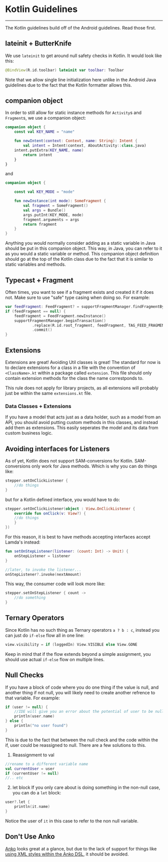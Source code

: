 # Kotlin Guidelines
---------------------------

The Kotlin guidelines build off of the Android guidelines. Read those first.

## lateinit + ButterKnife
We use `lateinit` to get around null safety checks in Kotlin. It would look like this:

```kotlin
@BindView(R.id.toolbar) lateinit var toolbar: Toolbar
```
Note that we allow single line initialization here unlike in the Android Java guidelines due to the fact that the Kotlin formatter allows this.

## companion object
In order to still allow for static instance methods for `Activity`s and `Fragment`s, we use a companion object:

```kotlin
companion object {
    const val KEY_NAME = "name"

    fun newIntent(context: Context, name: String): Intent {
        val intent = Intent(context, AboutActivity::class.java)
	intent.putExtra(KEY_NAME, name)
        return intent
    }
}
```
and
```kotlin
companion object {

	const val KEY_MODE = "mode"

	fun newInstance(int mode): SomeFragment {
		val fragment = SomeFragment()
		val args = Bundle()
		args.putInt(KEY_MODE, mode)
		fragment.arguments = args
		return fragment
	}
}
```
Anything you would normally consider adding as a static variable in Java should be put in this companion object. This way, in Java, you can refer to it as you would a static variable or method. This companion object definition should go at the top of the Kotlin class due to the fact that it is similar to static variables and methods.

## Typecast + Fragment
Often times, you want to see if a fragment exists and created it if it does not. Make sure to use "safe" type casing when doing so. For example:
```kotlin
var feedFragment: FeedFragment? = supportFragmentManager.findFragmentByTag(TAG_FEED_FRAGMENT) as? FeedFragment
if (feedFragment == null) {
    feedFragment = FeedFragment.newInstance()
    supportFragmentManager.beginTransaction()
            .replace(R.id.root_fragment, feedFragment, TAG_FEED_FRAGMENT)
            .commit()
}
```

## Extensions
Extensions are great! Avoiding Util classes is great! The standard for now is to declare extensions for a class in a file with the convention of `<ClassName>.kt` within a package called `extension`. This file should only contain extension methods for the class the name correstponds to. 

This rule does not apply for library projects, as all extensions will probably just be within the same `extensions.kt` file.

### Data Classes + Extensions
If you have a model that acts just as a data holder, such as a model from an API, you should avoid putting custom methods in this classes, and instead add them as extensions. This easily seperates the model and its data from custom business logic.

## Avoiding interfaces for Listeners
As of yet, Kotlin does not support SAM-conversions for Kotlin. SAM-conversions only work for Java methods. Which is why you can do things like:
```kotlin
stepper.setOnClickListener { 
	//do things            
}
```
but for a Kotlin defined interface, you would have to do:
```kotlin
stepper.setOnClickListener(object : View.OnClickListener {
    override fun onClick(v: View?) {
	//do things
    }
})
```
For this reason, it is best to have methods accepting interfaces accept Lamda's instead:
```kotlin
fun setOnStepListener(listener: (count: Int) -> Unit) {
	onStepListener = listener
}

//later, to invoke the listener...
onStepListener?.invoke(nextAmount)
```
This way, the consumer code will look more like:
```kotlin
stepper.setOnStepListener { count ->
	//do something
}
```

## Ternary Operators
Since Kotlin has no such thing as Ternary operators `a ? b : c`, instead you can just do `if-else` flow all in one line:
```kotlin
view.visibility = if (loggedIn) View.VISIBLE else View.GONE
```
Keep in mind that if the flow extends beyond a simple assignment, you should use actual `if-else` flow on multiple lines.

## Null Checks
If you have a block of code where you do one thing if the value is null, and another thing if not null, you will likely need to create another refrence to that variable. For example:
```kotlin
if (user != null) {
	//IDE will give you an error about the potential of user to be null here
	println(user.name)
} else {
	println("no user found")
}
```
This is due to the fact that between the null check and the code within the if, user could be reassigned to null. There are a few solutions to this.
1. Reassignment to val
```kotlin
//rename to a different variable name
val currentUser = user
if (currentUser != null)
//.. etc
```
2. let block
If you only care about is doing something in the non-null case, you can do a `let` block:
```kotlin
user?.let {
	println(it.name)
}
```
Notice the user of `it` in this case to refer to the non null variable.

## Don't Use Anko
[Anko](https://github.com/Kotlin/anko) looks great at a glance, but due to the lack of support for things like [using XML styles within the Anko DSL](https://github.com/Kotlin/anko/issues/16), it should be avoided.
